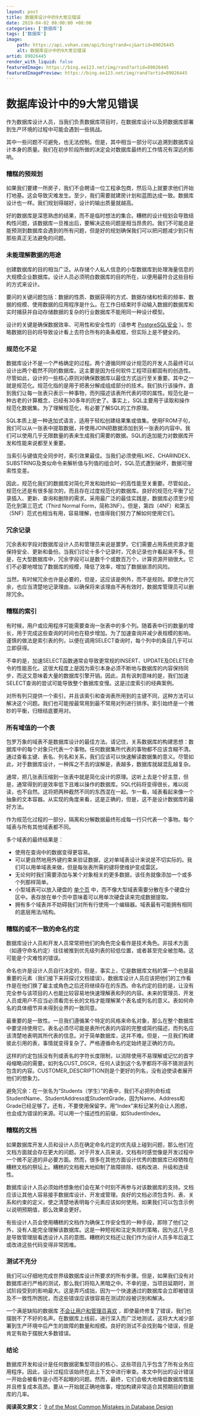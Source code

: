 ```yaml
---
layout: post
title: 数据库设计中的9大常见错误
date: 2019-04-02 08:00:00 +08:00
categories: ['数据库']
tags: ['数据库']
image:
    path: https://api.vvhan.com/api/bing?rand=sj&artid=89026445
    alt: 数据库设计中的9大常见错误
artid: 89026445
render_with_liquid: false
featuredImage: https://bing.ee123.net/img/rand?artid=89026445
featuredImagePreview: https://bing.ee123.net/img/rand?artid=89026445
---
```


# 数据库设计中的9大常见错误

作为数据库设计人员，当我们负责数据库项目时，在数据库设计以及把数据库部署到生产环境的过程中可能会遇到一些挑战。

其中一些问题不可避免，也无法控制。但是，其中相当一部分可以追溯到数据库设计本身的质量。我们在初步阶段所做的决定会对数据库最终的工作情况有深远的影响。

### 糟糕的预规划

如果我们要建一所房子，我们不会聘请一位工程承包商，然后马上就要求他们开始打地基。这会导致灾难发生。至少，我们需要就建房计划和蓝图达成一致。数据库设计也一样。我们规划得越好，设计的输出质量就越高。

好的数据库是深思熟虑的结果，而不是临时想法的集合。糟糕的设计规划会导致结构性问题，该数据库一旦推出后，要解决这些问题是相当昂贵的。我们不可能总是能预测到数据库会遇到的所有问题，但是好的规划确保我们可以把问题减少到只有那些真正无法避免的问题。

### 未能理解数据的用途

创建数据库的目的相当广泛。从存储个人私人信息的小型数据库到处理海量信息的大规模企业数据库。设计人员必须明白数据库的目的所在，以便用最符合这些目标的方式来设计。

要问的关键问题包括：数据的性质、数据获得的方式、数据存储和检索的频率、数据的规模、使用数据的应用程序是什么。在工作日结束时手动输入数据的数据库和实时捕获并自动存储数据的复杂的行业数据库不能用同一种设计模型。

设计的关键是确保数据效率、可用性和安全性的（请参考
[PostgreSQL安全](%5C)
）。忽略数据的目的将导致设计看上去符合所有的条条框框，但实际上是不健全的。

### 规范化不足

数据库设计不是一个严格确定的过程。两个遵循同样设计规范的开发人员最终可以设计出两个截然不同的数据库。这主要是因为任何软件工程项目都固有的创造性。尽管如此，设计的一些核心原则对确保数据库以最佳方式运行至关重要。其中之一就是规范化。规范化指的是用于把表分解成组成部分的技术。我们执行该操作，直到我们让每一张表只表示一种事物，而列描述该表所代表的项的属性。规范化是一种古老的计算概念，已经有30多年的历史了。事实上，SQL主要用于读取和操作规范化数据集。为了理解规范化，有必要了解SQL的工作原理。

SQL本质上是一种迭加式语言，适用于轻松创建结果集或值集。使用FROM子句，我们可以从一张表中提取数据，并使用JOIN把数据添加到另一张表的内容中。我们可以使用几乎无限数量的表来生成我们需要的数据。SQL的迭加能力对数据库开发和性能来说都至关重要。

当索引与键值完全同步时，索引效果最佳。当我们必须使用LIKE、CHARINDEX、SUBSTRING及类似命令来解析值与列值的组合时，SQL范式遭到破坏，数据可搜索性变差。

因此，规范化我们的数据库对简化开发和始终如一的高性能至关重要。尽管如此，规范化还是有很多层次的，而且存在过度规范化的数据库。良好的规范化平衡了记录插入、更新、查询和删除的需求。采用最广泛的最佳实践是，数据库必须至少规范化到第三范式（Third Normal Form，简称3NF）。但是，第四（4NF）和第五（5NF）范式也相当有用，容易理解，也值得我们努力了解如何使用它们。

### 冗余记录

冗余表和字段对数据库设计人员和管理员来说是噩梦。它们需要占用系统资源才能保持安全、更新和备份。当我们讨论十多个记录时，冗余记录也许看起来不多。但是，在大型数据库中，冗余字段可以是数千个或数百万个，计算资源开销很大。它们不必要地增加了数据库的规模，降低了效率，增加了数据崩溃的风险。

当然，有时候冗余也许是必要的，但是，这应该是例外，而不是规则。即使允许冗余，也应当清楚地记录理由，以确保将来该理由不再有效时，数据库管理员可以删除冗余。

### 糟糕的索引

有时候，用户或应用程序可能需要查询一张表中的多个列。随着表中行的数量的增长，用于完成这些查询的时间也在稳步增加。为了加速查询并减少表规模的影响，谨慎的做法是索引表的列，以便在调用SELECT查询时，每个列中的条目几乎可以立即获得。

不幸的是，加速SELECT函数通常会导致更常规的INSERT、UPDATE及DELETE命令的性能恶化。这很大程度上是因为索引本身必须不断地与数据库的内容保持同步，而这又意味着大量的数据库引擎开销。因此，具有讽刺意味的是，我们加速SELECT查询的尝试可能导致整个数据库变慢。这是过度索引的经典案例。

对所有列只提供一个索引，并且该索引和查询表所用到的主键不同，这种方法可以解决这个问题。我们也可能按最常用到最不常用对列进行排序。索引始终是一个微妙的平衡，归根结底要用对。

### 所有域值的一个表

包罗万象的域表不是数据库设计的最佳方法。请记住，关系数据库的构建思想：数据库中的每个对象只代表一个事物。任何数据集所代表的事物都不应该含糊不清。通过查看主键、表名、列名和关系，我们应该可以快速解读数据集的意义。尽管如此，对于数据库设计，一种挥之不去的误解是，表越多，数据库就越混乱越复杂。

通常，把几张表压缩到一张表中就是简化设计的原理。这听上去是个好主意，但是，通常得到的是效率低下且难以操作的数据库。SQL代码将变得很长，难以阅读，也不自然。这将把两种截然不同的东西混在一起。乍一看，域表看起来像一个抽象的文本容器。从实现的角度来看，这是正确的，但是，这不是设计数据库的最好方法。

作为规范化过程的一部分，隔离和分解数据最终形成每一行只代表一个事物。每个域表与所有其他域表都不同。

多个域表的最终结果是：

* 使用在查询中的数据变得更容易。
* 可以更自然地用外键约束来验证数据，这对单域表设计来说是不切实际的。我们可以用单域表来做，但是每张表所需的键将使维护变成雷区。
* 无论何时我们需要添加与某个对象相关的更多数据，该任务就像添加一个或多个列那样简单。
* 小型域表可以放入硬盘的
  [单个页](%5C)
  中，而不像大型域表需要分散在多个硬盘分区中。表存放在单个页中意味着可以用单次硬盘读来完成数据提取。
* 拥有多个域表并不妨碍我们对所有行使用一个编辑器。域表最有可能拥有相同的底层用法/结构。

### 糟糕的或不一致的命名约定

数据库设计人员和开发人员常常把他们的角色完全看作是技术角色。非技术方面（如遵守命名约定）往往被推到优先级列表的较低位置，或者甚至完全被忽略。这可能是个灾难性的错误。

命名也许是设计人员自行决定的，但是，事实上，它是数据库文档的第一个也是最重要的元素（我们接下来将探讨文档错误）。数据库设计人员应该把他们的工作看作是在他们换了雇主或角色之后还将继续存在的东西。命名约定的目的是，让没有完全参与该项目的人也能比较容易地快速理解表和列的内容。未来的管理员、开发人员或用户不应当必须看完长长的文档才能理解某个表名或列名的意义。表如何命名的具体细节并未得到业界的一致同意。

最重要的是一致性。一旦我们遵循某个特定的风格来命名对象，那么在整个数据库中要坚持使用它。表名必须尽可能是表所代表的内容的完整或简约描述，而列名应该清楚地表明其所代表的信息。对于简单数据库，这并不难。但是，一旦我们构建彼此引用的表，事情就变得复杂了。严格遵循命名约定始终是正确的方向。

这样的约定包括没有列或表名的字符长度限制，以消除使用不易理解或记忆的首字母缩略词的需要。如列名CUST\_DSCR，任何人读到这个名字都将不得不猜测该列包含的内容。CUSTOMER\_DESCRIPTION则是个更好的列名，没有迫使读者展开他们的想象力。

避免冗余：在一张名为“Students（学生）”的表中，我们不必把列命标成StudentName、StudentAddress或StudentGrade，因为Name、Address和Grade已经足够了。还有，不要使用保留字。用“Index”来标记某列会让人困惑，也会成为错误的来源。可以用一个描述性的前缀，如StudentIndex。

### 糟糕的文档

如果数据库开发人员和设计人员在确定命名约定的优先级上碰到问题，那么他们在文档方面就会存在更大的问题。对于开发人员来说，文档有时感觉像是开发过程中一个微不足道的非必要方面。然而，很多在其他方面设计优秀的数据库已经牺牲在糟糕文档的祭坛上。糟糕的文档极大地抑制了故障排除、结构改进、升级和连续性。

数据库设计人员必须始终想象他们会在某个时刻不再参与对该数据库的支持。文档应该让其他人容易接手数据库设计、开发或管理。良好的文档必须包含列、表、关系和约束的定义，使之清楚地表明每个元素应该如何使用。如果我们可以包含示例以说明预期值，那么效果会更好。

有些设计人员会使用糟糕的文档作为确保工作安全性的一种手段，即除了他们之外，没有人能完全理解该数据库。这是一种短视和注定失败的策略，因为这几乎总是导致管理层看透设计人员的意图。糟糕的文档还让我们作为设计人员多年后返工或改进这些代码变得非常困难。

### 测试不充分

我们可以仔细地完成世界级数据库设计所要求的所有步骤。但是，如果我们没有对数据库进行严格的测试，那么我们将陷入黑暗之中。不幸的是，当项目延期时，测试阶段受到的影响最大。这是弄巧成拙，因为一个快速通过的数据库会立即被错误及不一致性所困扰，而这些错误应该很容易在测试阶段被识别和解决。

一个满是缺陷的数据库
[不会让用户和管理员喜欢](%5C)
，即使最终修复了错误，我们也摆脱不了不好的名声。在数据库上线前，进行深入而广泛地测试，这将大大减少部署到生产环境中后产生的故障的数量和规模。良好的测试不会找到每个错误，但是肯定有助于摆脱大多数错误。

### 结论

数据库开发和设计是任何数据密集型项目的核心，这些项目几乎包含了所有业务应用程序。因此，设计过程应该始终在此上下文中进行审查。本文中列出的设计错误一开始会被看作是小而不起眼的问题。然而，最终，它们会极大地降低数据库性能并且修复成本高昂。要从一开始就正确地做事，增加构建非常适合其预期目的数据库的几率。

**阅读英文原文：**
[9 of the Most Common Mistakes in Database Design](%5C)